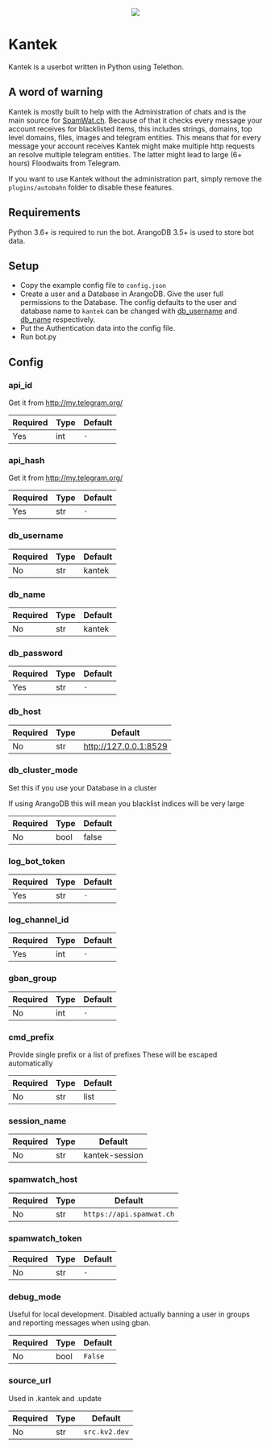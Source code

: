 <p align="center">
  <img src="https://i.sitischu.com/kantek_main_smol_256.png">
</p>

# Kantek
Kantek is a userbot written in Python using Telethon.

## A word of warning
Kantek is mostly built to help with the Administration of chats and is the main source for [SpamWat.ch](https://spamwat.ch). 
Because of that it checks every message your account receives for blacklisted items, this includes strings, domains, top level domains, files, images and telegram entities. This means that for every message your account receives Kantek might make multiple http requests an resolve multiple telegram entities. The latter might lead to large (6+ hours) Floodwaits from Telegram.

If you want to use Kantek without the administration part, simply remove the `plugins/autobahn` folder to disable these features. 

## Requirements
Python 3.6+ is required to run the bot.
ArangoDB 3.5+ is used to store bot data.

## Setup
- Copy the example config file to `config.json`
- Create a user and a Database in ArangoDB. Give the user full permissions to the Database. The config defaults to the user and database name to `kantek` can be changed with [db_username](#db_username) and [db_name](#db_name) respectively. 
- Put the Authentication data into the config file.
- Run bot.py

## Config
### api_id
Get it from http://my.telegram.org/

| Required | Type | Default   |
| -------- | ---- | --------- |
| Yes      | int  | `-`       |

### api_hash
Get it from http://my.telegram.org/

| Required | Type | Default   |
| -------- | ---- | --------- |
| Yes      | str  | `-`       |

### db_username

| Required | Type | Default |
| -------- | ---- | ------- |
| No       | str  | kantek  |  

### db_name

| Required | Type | Default |
| -------- | ---- | ------- |
| No       | str  | kantek  |

### db_password

| Required | Type | Default   |
| -------- | ---- | --------- |
| Yes      | str  | `-`       |

### db_host

| Required | Type | Default                |
| -------- | ---- | ---------------------- |
| No       | str  | http://127.0.0.1:8529  |

### db_cluster_mode
Set this if you use your Database in a cluster

If using ArangoDB this will mean you blacklist indices will be very large

| Required | Type | Default                |
| -------- | ---- | ---------------------- |
| No       | bool | false  |


### log_bot_token

| Required | Type | Default   |
| -------- | ---- | --------- |
| Yes      | str  | `-`       |

### log_channel_id

| Required | Type | Default   |
| -------- | ---- | --------- |
| Yes      | int  | `-`       |

### gban_group

| Required | Type | Default   |
| -------- | ---- | --------- |
| No       | int  | `-`       |

### cmd_prefix
 Provide single prefix or a list of prefixes
 These will be escaped automatically

| Required | Type     | Default |
| -------- | -------- | ------- |
| No       | str|list | `.`     |

### session_name

| Required | Type | Default            |
| -------- | ---- | ------------------ |
| No       | str  | kantek-session     |

### spamwatch_host

| Required | Type | Default                  |
| -------- | ---- | ------------------------ |
| No       | str  | `https://api.spamwat.ch` |

### spamwatch_token

| Required | Type | Default   |
| -------- | ---- | --------- |
| No       | str  | `-`       |

### debug_mode
Useful for local development. Disabled actually banning a user in groups and reporting messages when using gban.

| Required | Type  | Default |
| -------- | ----- | ------- |
| No       | bool  | `False` |

### source_url
Used in .kantek and .update

| Required | Type | Default       |
| -------- | ---- | ------------- |
| No       | str  | `src.kv2.dev` |
